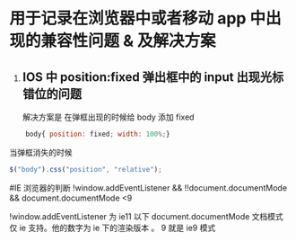 # 用于记录在浏览器中或者移动 app 中出现的兼容性问题 & 及解决方案

1. ## IOS 中 position:fixed 弹出框中的 input 出现光标错位的问题
    解决方案是 在弹框出现的时候给 body 添加 fixed

```js
    body{ position: fixed; width: 100%;}
```

当弹框消失的时候

```js
$("body").css("position", "relative");
```

#IE 浏览器的判断
!window.addEventListener &&
!!document.documentMode &&
document.documentMode <9

!window.addEventListener 为 ie11 以下
document.documentMode 文档模式 仅 ie 支持。他的数字为 ie 下的渲染版本 。 9 就是 ie9 模式
